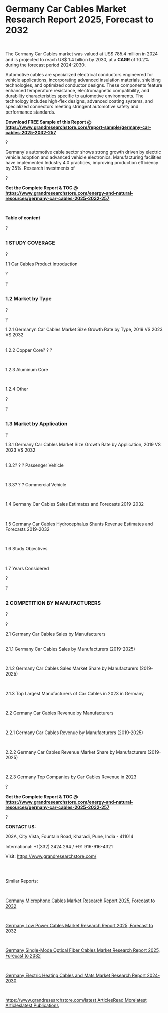 <h1>Germany Car Cables Market Research Report 2025, Forecast to 2032</h1><br/><p>The Germany Car Cables market was valued at US$ 785.4 million in 2024 and is projected to reach US$ 1.4 billion by 2030, at a <strong>CAGR</strong> of 10.2% during the forecast period 2024-2030.</p>
 
 
 
 <p>Automotive cables are specialized electrical conductors engineered for vehicle applications, incorporating advanced insulation materials, shielding technologies, and optimized conductor designs. These components feature enhanced temperature resistance, electromagnetic compatibility, and durability characteristics specific to automotive environments. The technology includes high-flex designs, advanced coating systems, and specialized connectors meeting stringent automotive safety and performance standards.</p>
 
 
 
 <div><b>Download FREE Sample of this Report @ <a href="https://www.grandresearchstore.com/report-sample/germany-car-cables-2025-2032-257">https://www.grandresearchstore.com/report-sample/germany-car-cables-2025-2032-257</a></b></div>
 
 
 
 <p>? </p>
 
 
 
 <p>Germany&#39;s automotive cable sector shows strong growth driven by electric vehicle adoption and advanced vehicle electronics. Manufacturing facilities have implemented Industry 4.0 practices, improving production efficiency by 35%. Research investments of</p>
 
 
 
 <p>? </p>
 
 
 
 <div><b>Get the Complete Report & TOC @ <a href="https://www.grandresearchstore.com/energy-and-natural-resources/germany-car-cables-2025-2032-257">https://www.grandresearchstore.com/energy-and-natural-resources/germany-car-cables-2025-2032-257</a></b></div>
 
 
 
 <p><br />
 
 <b>Table of content</b></p>
 
 
 
 <p>? </p>
 
 
 
 <h2><span style="font-size:16px"><strong>1 STUDY COVERAGE</strong></span></h2>
 
 
 
 <p>? </p>
 
 
 
 <p>1.1 Car Cables Product Introduction</p>
 
 
 
 <p>? </p>
 
 
 
 <p>? </p>
 
 
 
 <h2><span style="font-size:16px"><strong>1.2 Market by Type</strong></span></h2>
 
 
 
 <p>? </p>
 
 
 
 <p>? </p>
 
 
 
 <p>1.2.1 Germanyn Car Cables Market Size Growth Rate by Type, 2019 VS 2023 VS 2032<br />
 
 <br />
 
 1.2.2 Copper Core? ? ? <br />
 
 <br />
 
 1.2.3 Aluminum Core<br />
 
 <br />
 
 1.2.4 Other<br />
 
 ? </p>
 
 
 
 <p>? </p>
 
 
 
 <h2><span style="font-size:16px"><strong>1.3 Market by Application</strong></span></h2>
 
 
 
 <p>? </p>
 
 
 
 <p>1.3.1 Germany Car Cables Market Size Growth Rate by Application, 2019 VS 2023 VS 2032<br />
 
 <br />
 
 1.3.2? ? ? Passenger Vehicle<br />
 
 <br />
 
 1.3.3? ? ? Commercial Vehicle<br />
 
 <br />
 
 1.4 Germany Car Cables Sales Estimates and Forecasts 2019-2032<br />
 
 <br />
 
 1.5 Germany Car Cables Hydrocephalus Shunts Revenue Estimates and Forecasts 2019-2032<br />
 
 <br />
 
 1.6 Study Objectives<br />
 
 <br />
 
 1.7 Years Considered</p>
 
 
 
 <p>? </p>
 
 
 
 <p>? </p>
 
 
 
 <h2><span style="font-size:16px"><strong>2 COMPETITION BY MANUFACTURERS</strong></span></h2>
 
 
 
 <p>? </p>
 
 
 
 <p>? </p>
 
 
 
 <p>2.1 Germany Car Cables Sales by Manufacturers<br />
 
 <br />
 
 2.1.1 Germany Car Cables Sales by Manufacturers (2019-2025)<br />
 
 <br />
 
 2.1.2 Germany Car Cables Sales Market Share by Manufacturers (2019-2025)<br />
 
 <br />
 
 2.1.3 Top Largest Manufacturers of Car Cables in 2023 in Germany<br />
 
 <br />
 
 2.2 Germany Car Cables Revenue by Manufacturers<br />
 
 <br />
 
 2.2.1 Germany Car Cables Revenue by Manufacturers (2019-2025)<br />
 
 <br />
 
 2.2.2 Germany Car Cables Revenue Market Share by Manufacturers (2019-2025)<br />
 
 <br />
 
 2.2.3 Germany Top Companies by Car Cables Revenue in 2023</p>
 
 
 
 <p>? </p>
 
 
 
 <div><b>Get the Complete Report & TOC @ <a href="https://www.grandresearchstore.com/energy-and-natural-resources/germany-car-cables-2025-2032-257">https://www.grandresearchstore.com/energy-and-natural-resources/germany-car-cables-2025-2032-257</a></b></div>
 
 
 
 <p>? </p>
 
 
 
 <p><b>CONTACT US:</b><br />
 
 203A, City Vista, Fountain Road, Kharadi, Pune, India - 411014<br />
 
 International: +1(332) 2424 294 / +91 916-916-4321<br />
 
 Visit: <a href="https://www.grandresearchstore.com/">https://www.grandresearchstore.com/</a><br />
 
 <br />
 
 <br />
 
 Similar Reports:<br />
 
 <br />
 
 <a href="https://www.grandresearchstore.com/energy-and-natural-resources/germany-microphone-cables-2025-2032-340">Germany Microphone Cables Market Research Report 2025, Forecast to 2032</a><br />
 
 <br />
 
 <a href="https://www.grandresearchstore.com/energy-and-natural-resources/germany-low-power-cables-2025-2032-965">Germany Low Power Cables Market Research Report 2025, Forecast to 2032</a><br />
 
 <br />
 
 <a href="https://www.grandresearchstore.com/energy-and-natural-resources/germany-singlemode-optical-fiber-cables-2025-2032-546">Germany Single-Mode Optical Fiber Cables Market Research Report 2025, Forecast to 2032</a><br />
 
 <br />
 
 <a href="https://www.grandresearchstore.com/consumer-goods-and-services/germany-electric-heating-cables-mats-2024-2030-581">Germany Electric Heating Cables and Mats Market Research Report 2024-2030</a><br />
 
 <br />
 
 <a href="https://gyeongbokgung.com">https://www.grandresearchstore.com/</a><a href="https://hallyeomaritime.com">latest Articles</a><a href="https://jingwansa.com">Read More</a><a href="https://nguoiviet.jp/">latest Articles</a><a href="https://www.intelmarketresearch.com/">latest Publications</a></p>